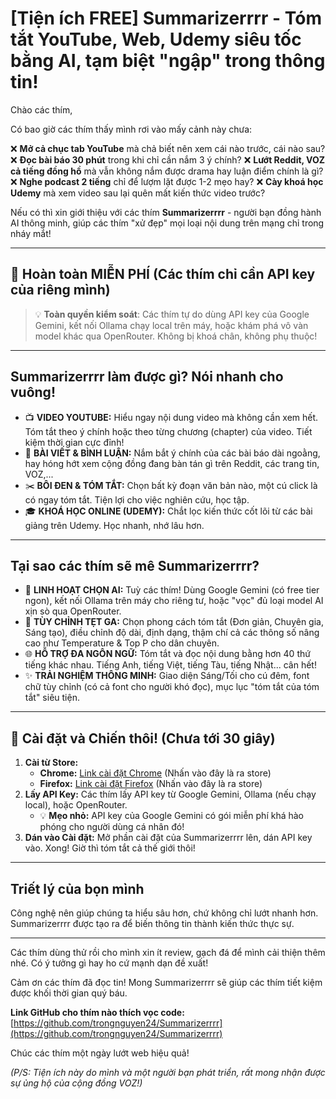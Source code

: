 # [Tiện ích FREE] Summarizerrrr - Tóm tắt YouTube, Web, Udemy siêu tốc bằng AI, tạm biệt "ngập" trong thông tin!

Chào các thím,

Có bao giờ các thím thấy mình rơi vào mấy cảnh này chưa:

❌ **Mở cả chục tab YouTube** mà chả biết nên xem cái nào trước, cái nào sau?
❌ **Đọc bài báo 30 phút** trong khi chỉ cần nắm 3 ý chính?
❌ **Lướt Reddit, VOZ cả tiếng đồng hồ** mà vẫn không nắm được drama hay luận điểm chính là gì?
❌ **Nghe podcast 2 tiếng** chỉ để lượm lặt được 1-2 mẹo hay?
❌ **Cày khoá học Udemy** mà xem video sau lại quên mất kiến thức video trước?

Nếu có thì xin giới thiệu với các thím **Summarizerrrr** - người bạn đồng hành AI thông minh, giúp các thím "xử đẹp" mọi loại nội dung trên mạng chỉ trong nháy mắt!

---

## 🎁 **Hoàn toàn MIỄN PHÍ** (Các thím chỉ cần API key của riêng mình)

> 💡 **Toàn quyền kiểm soát**: Các thím tự do dùng API key của Google Gemini, kết nối Ollama chạy local trên máy, hoặc khám phá vô vàn model khác qua OpenRouter. Không bị khoá chân, không phụ thuộc!

---

## Summarizerrrr làm được gì? Nói nhanh cho vuông!

- 📺 **VIDEO YOUTUBE:** Hiểu ngay nội dung video mà không cần xem hết. Tóm tắt theo ý chính hoặc theo từng chương (chapter) của video. Tiết kiệm thời gian cực đỉnh!
- 📝 **BÀI VIẾT & BÌNH LUẬN:** Nắm bắt ý chính của các bài báo dài ngoằng, hay hóng hớt xem cộng đồng đang bàn tán gì trên Reddit, các trang tin, VOZ,...
- ✂️ **BÔI ĐEN & TÓM TẮT:** Chọn bất kỳ đoạn văn bản nào, một cú click là có ngay tóm tắt. Tiện lợi cho việc nghiên cứu, học tập.
- 🎓 **KHOÁ HỌC ONLINE (UDEMY):** Chắt lọc kiến thức cốt lõi từ các bài giảng trên Udemy. Học nhanh, nhớ lâu hơn.

---

## Tại sao các thím sẽ mê Summarizerrrr?

- 🤖 **LINH HOẠT CHỌN AI:** Tuỳ các thím! Dùng Google Gemini (có free tier ngon), kết nối Ollama trên máy cho riêng tư, hoặc "vọc" đủ loại model AI xịn sò qua OpenRouter.
- 🎨 **TÙY CHỈNH TẸT GA:** Chọn phong cách tóm tắt (Đơn giản, Chuyên gia, Sáng tạo), điều chỉnh độ dài, định dạng, thậm chí cả các thông số nâng cao như Temperature & Top P cho dân chuyên.
- 🌐 **HỖ TRỢ ĐA NGÔN NGỮ:** Tóm tắt và đọc nội dung bằng hơn 40 thứ tiếng khác nhau. Tiếng Anh, tiếng Việt, tiếng Tàu, tiếng Nhật... cân hết!
- ✨ **TRẢI NGHIỆM THÔNG MINH:** Giao diện Sáng/Tối cho cú đêm, font chữ tùy chỉnh (có cả font cho người khó đọc), mục lục "tóm tắt của tóm tắt" siêu tiện.

---

## 🚀 Cài đặt và Chiến thôi! (Chưa tới 30 giây)

1.  **Cài từ Store:**
    - **Chrome:** [Link cài đặt Chrome](https://chromewebstore.google.com/detail/summarizerrrr/ahfjndakflcegianjdojpldllodpkkpc) (Nhấn vào đây là ra store)
    - **Firefox:** [Link cài đặt Firefox](https://addons.mozilla.org/en-CA/firefox/addon/summarizerrrr/) (Nhấn vào đây là ra store)
2.  **Lấy API Key:** Các thím lấy API key từ Google Gemini, Ollama (nếu chạy local), hoặc OpenRouter.
    - 💡 **Mẹo nhỏ:** API key của Google Gemini có gói miễn phí khá hào phóng cho người dùng cá nhân đó!
3.  **Dán vào Cài đặt:** Mở phần cài đặt của Summarizerrrr lên, dán API key vào. Xong! Giờ thì tóm tắt cả thế giới thôi!

---

## Triết lý của bọn mình

Công nghệ nên giúp chúng ta hiểu sâu hơn, chứ không chỉ lướt nhanh hơn. Summarizerrrr được tạo ra để biến thông tin thành kiến thức thực sự.

---

Các thím dùng thử rồi cho mình xin ít review, gạch đá để mình cải thiện thêm nhé. Có ý tưởng gì hay ho cứ mạnh dạn đề xuất!

Cảm ơn các thím đã đọc tin! Mong Summarizerrrr sẽ giúp các thím tiết kiệm được khối thời gian quý báu.

**Link GitHub cho thím nào thích vọc code:** [https://github.com/trongnguyen24/Summarizerrrr](https://github.com/trongnguyen24/Summarizerrrr)

Chúc các thím một ngày lướt web hiệu quả!

_(P/S: Tiện ích này do mình và một người bạn phát triển, rất mong nhận được sự ủng hộ của cộng đồng VOZ!)_
